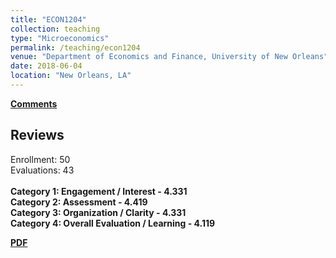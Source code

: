 ```yaml
---
title: "ECON1204"
collection: teaching
type: "Microeconomics"
permalink: /teaching/econ1204
venue: "Department of Economics and Finance, University of New Orleans"
date: 2018-06-04
location: "New Orleans, LA"
---
```


<b>[Comments](/files/studentcomment.pdf)</b>

## Reviews

Enrollment: 50<br>
Evaluations: 43<br><br>
<b>Category 1: Engagement / Interest - 4.331</b><br>
<b>Category 2: Assessment - 4.419</b><br>
<b>Category 3: Organization / Clarity - 4.331</b><br>
<b>Category 4: Overall Evaluation / Learning - 4.119</b><br>

<b>[PDF](/files/studentcomment.pdf)</b>
